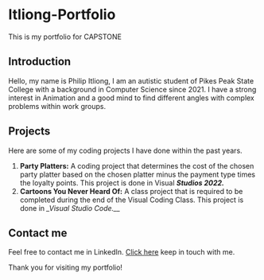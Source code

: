 # Itliong-Portfolio
This is my portfolio for CAPSTONE

## Introduction
Hello, my name is Philip Itliong, I am an autistic student of Pikes Peak State College with a background in Computer Science since 2021. I have a strong interest in Animation and a good mind to find different angles with complex problems within work groups.

## Projects
Here are some of my coding projects I have done within the past years.

1. **Party Platters:** A coding project that determines the cost of the chosen party platter based on the chosen platter minus the payment type times the loyalty points. This project is done in Visual *__Studios 2022.__*
2. **Cartoons You Never Heard Of:** A class project that is required to be completed during the end of the Visual Coding Class. This project is done in *_Visual Studio Code.__*

## Contact me
Feel free to contact me in LinkedIn. [Click here](https://www.linkedin.com/feed/) keep in touch with me.

Thank you for visiting my portfolio!
